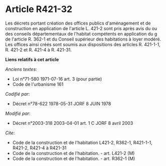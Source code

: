 # Article R421-32

Les décrets portant création des offices publics d'aménagement et de construction en application de l'article L. 421-2 sont
pris après avis du ou des conseils départementaux de l'habitat compétents en application du g de l'article R. 362-1 et du
Conseil supérieur des habitations à loyer modéré. Les offices ainsi créés sont soumis aux dispositions des articles R.
421-1-1, R. 421-2 et R. 421-4 à R. 421-31.

**Liens relatifs à cet article**

_Anciens textes_:

  - Loi n°71-580 1971-07-16 art. 3 (pour partie)
  - Code de l'urbanisme 161

_Codifié par_:

  - Décret n°78-622 1978-05-31 JORF 8 JUIN 1978

_Modifié par_:

  - Décret n°2003-318 2003-04-01 art. 1 C JORF 8 avril 2003

_Cite_:

  - Code de la construction et de l'habitation L421-2, R362-1, R421-1-1, R421-2, R421-4 à R421-31
  - Code de la construction et de l'habitation. - art. L421-2 (M)
  - Code de la construction et de l'habitation. - art. R362-1 (M)
